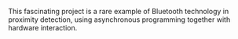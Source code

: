 This fascinating project is a rare example of Bluetooth technology in proximity detection, using asynchronous programming together with hardware interaction.
